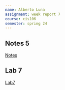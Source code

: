 ```yaml
---
name: Alberto Luna
assignment: week report 7
course: cis106
semester: spring 24
---
```


## Notes 5
[Notes](../../notes/notes4/notes5.md)

## Lab 7
[Lab7](../../labs/lab6/lab7.md)
